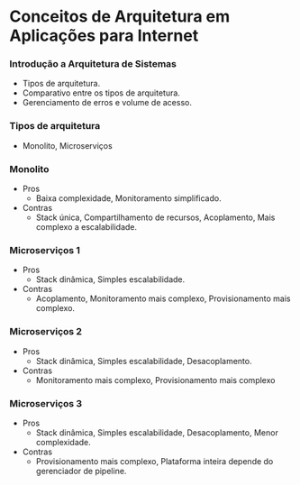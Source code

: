 # Conceitos de Arquitetura em Aplicações para Internet

### Introdução a Arquitetura de Sistemas

- Tipos de arquitetura.
- Comparativo entre os tipos de arquitetura.
- Gerenciamento de erros e volume de acesso.

### Tipos de arquitetura

- Monolito, Microserviços

### Monolito

- Pros
  - Baixa complexidade, Monitoramento simplificado.
- Contras
  - Stack única, Compartilhamento de recursos, Acoplamento, Mais complexo a escalabilidade.

### Microserviços 1

- Pros
  - Stack dinâmica, Simples escalabilidade.
- Contras
  - Acoplamento, Monitoramento mais complexo, Provisionamento mais complexo.

### Microserviços 2

- Pros
  - Stack dinâmica, Simples escalabilidade, Desacoplamento.
- Contras
  - Monitoramento mais complexo, Provisionamento mais complexo

### Microserviços 3

- Pros
  - Stack dinâmica, Simples escalabilidade, Desacoplamento, Menor complexidade.
- Contras
  - Provisionamento mais complexo, Plataforma inteira depende do gerenciador de pipeline.
